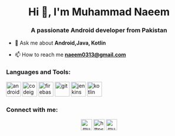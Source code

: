 <h1 align="center">Hi 👋, I'm Muhammad Naeem</h1>
<h3 align="center">A passionate Android developer from Pakistan</h3>



- 💬 Ask me about **Android,Java, Kotlin**

- 📫 How to reach me **naeem0313@gmail.com**



### Languages and Tools:

<p align="left"><img src="https://logos-download.com/wp-content/uploads/2016/05/Android_Logo_2019.png" alt="android" width="40" height="40"/> <img src="https://cdn.worldvectorlogo.com/logos/codeigniter.svg" alt="codeigniter" width="40" height="40"/> <img src="https://www.vectorlogo.zone/logos/firebase/firebase-icon.svg" alt="firebase" width="40" height="40"/> <img src="https://www.vectorlogo.zone/logos/git-scm/git-scm-icon.svg" alt="git" width="40" height="40"/> <img src="https://www.vectorlogo.zone/logos/jenkins/jenkins-icon.svg" alt="jenkins" width="40" height="40"/> <img src="https://www.vectorlogo.zone/logos/kotlinlang/kotlinlang-icon.svg" alt="kotlin" width="40" height="40"/>
</p>

  
  ### Connect with me:
  <p align="center">
<a href="https://linkedin.com/in/muhammad-naeem-b0101091" target="blank"><img align="center" src="https://cdn.jsdelivr.net/npm/simple-icons@3.0.1/icons/linkedin.svg" alt="muhammad-naeem-b0101091" height="30" width="30" /></a>
<a href="https://stackoverflow.com/users/https://stackoverflow.com/users/9376686/muhammad-naeem" target="blank"><img align="center" src="https://cdn.jsdelivr.net/npm/simple-icons@3.0.1/icons/stackoverflow.svg" alt="https://stackoverflow.com/users/9376686/muhammad-naeem" height="30" width="30" /></a>
<a href="https://fb.com/muhammad.naeem0313" target="blank"><img align="center" src="https://cdn.jsdelivr.net/npm/simple-icons@3.0.1/icons/facebook.svg" alt="muhammad.naeem0313" height="30" width="30" /></a>
</p>
 
 
